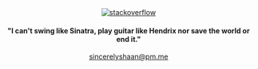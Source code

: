 <div align = "center">
<a href="https://stackoverflow.com/users/14595863/shaan-mephobic" target="_blank">
  <img align="center" alt="stackoverflow" src="https://github-readme-stackoverflow.vercel.app/?userID=14595863&theme=dark">
</a>

<br>
<!--<img alt= "streaks card" height="200px"  width="400"  src="https://github-readme-streak-stats.herokuapp.com/?user=shaan-mephobic&theme=github_dark"> -->
<!-- <img align="center" alt= "stats card"  height="200px"  width="400px"  src="https://github-readme-stats.vercel.app/api?username=shaan-mephobic&count_private=true&theme=github_dark&show_icons=true">
<br> -->
<!-- <img align="center" alt="lang" height="200px" width="400px" src="https://github-readme-stats.vercel.app/api/top-langs/?username=shaan-mephobic&layout=compact&theme=github_dark"> -->
<h4 align="center">
  "I can't swing like Sinatra, play guitar like Hendrix nor save the world or end it."
</h4>
<a href = "mailto: sincerelyshaan@pm.me">sincerelyshaan@pm.me</a>
</div>
